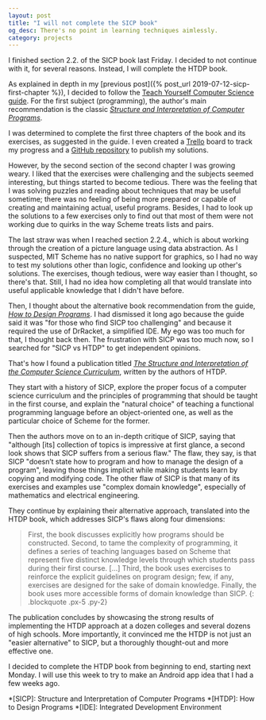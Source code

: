 ```yaml
---
layout: post
title: "I will not complete the SICP book"
og_desc: There's no point in learning techniques aimlessly.
category: projects
---
```

I finished section 2.2. of the SICP book last Friday. I decided to not continue with it, for several reasons. Instead, I will complete the HTDP book.

As explained in depth in my [previous post]({% post_url 2019-07-12-sicp-first-chapter %}), I decided to follow the [Teach Yourself Computer Science guide](https://teachyourselfcs.com/). For the first subject (programming), the author's main recommendation is the classic *[Structure and Interpretation of Computer Programs](https://mitpress.mit.edu/sites/default/files/sicp/full-text/book/book.html)*.

I was determined to complete the first three chapters of the book and its exercises, as suggested in the guide. I even created a [Trello](https://trello.com) board to track my progress and a [GitHub repository](https://github.com/S8A/sicp-exercises) to publish my solutions.

However, by the second section of the second chapter I was growing weary. I liked that the exercises were challenging and the subjects seemed interesting, but things started to become tedious. There was the feeling that I was solving puzzles and reading about techniques that may be useful sometime; there was no feeling of being more prepared or capable of creating and maintaining actual, useful programs. Besides, I had to look up the solutions to a few exercises only to find out that most of them were not working due to quirks in the way Scheme treats lists and pairs.

The last straw was when I reached section 2.2.4., which is about working through the creation of a picture language using data abstraction. As I suspected, MIT Scheme has no native support for graphics, so I had no way to test my solutions other than logic, confidence and looking up other's solutions. The exercises, though tedious, were way easier than I thought, so there's that. Still, I had no idea how completing all that would translate into useful applicable knowledge that I didn't have before.

Then, I thought about the alternative book recommendation from the guide, *[How to Design Programs](https://htdp.org)*. I had dismissed it long ago because the guide said it was "for those who find SICP too challenging" and because it required the use of DrRacket, a simplified IDE. My ego was too much for that, I thought back then. The frustration with SICP was too much now, so I searched for "SICP vs HTDP" to get independent opinions.

That's how I found a publication titled *[The Structure and Interpretation of the Computer Science Curriculum](https://www2.ccs.neu.edu/racket/pubs/jfp2004-fffk.pdf)*, written by the authors of HTDP.

They start with a history of SICP, explore the proper focus of a computer science curriculum and the principles of programming that should be taught in the first course, and explain the "natural choice" of teaching a functional programming language before an object-oriented one, as well as the particular choice of Scheme for the former.

Then the authors move on to an in-depth critique of SICP, saying that "although \[its\] collection of topics is impressive at first glance, a second look shows that SICP suffers from a serious flaw." The flaw, they say, is that SICP "doesn’t state how to program and how to manage the design of a program", leaving those things implicit while making students learn by copying and modifying code. The other flaw of SICP is that many of its exercises and examples use "complex domain knowledge", especially of mathematics and electrical engineering.

They continue by explaining their alternative approach, translated into the HTDP book, which addresses SICP's flaws along four dimensions:
>First, the book discusses explicitly how programs should be constructed. Second, to tame the complexity of programming, it defines a series of teaching languages based on Scheme that represent five distinct knowledge levels through which students pass during their first course. [...] Third, the book uses exercises to reinforce the explicit guidelines on program design; few, if any, exercises are designed for the sake of domain knowledge. Finally, the book uses more accessible forms of domain knowledge than SICP.
{: .blockquote .px-5 .py-2}

The publication concludes by showcasing the strong results of implementing the HTDP approach at a dozen colleges and several dozens of high schools. More importantly, it convinced me the HTDP is not just an "easier alternative" to SICP, but a thoroughly thought-out and more effective one.

I decided to complete the HTDP book from beginning to end, starting next Monday. I will use this week to try to make an Android app idea that I had a few weeks ago.


*[SICP]: Structure and Interpretation of Computer Programs
*[HTDP]: How to Design Programs
*[IDE]: Integrated Development Environment
